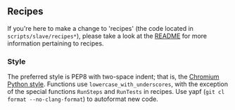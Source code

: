 ## Recipes

If you're here to make a change to 'recipes' (the code located in
`scripts/slave/recipes*`), please take a look at the
[README](./scripts/slave/README.md) for more information pertaining to recipes.

### Style

The preferred style is PEP8 with two-space indent; that is, the [Chromium
Python
style](https://chromium.googlesource.com/chromium/src/+/master/styleguide/python/python.md).
Functions use `lowercase_with_underscores`, with the exception of the special
functions `RunSteps` and `RunTests` in recipes. Use yapf
(`git cl format --no-clang-format`) to autoformat new code.
